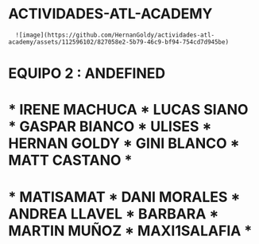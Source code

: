 #                                  ACTIVIDADES-ATL-ACADEMY

      ![image](https://github.com/HernanGoldy/actividades-atl-academy/assets/112596102/827058e2-5b79-46c9-bf94-754cd7d945be)

#    EQUIPO 2 : ANDEFINED  

#  * IRENE MACHUCA  * LUCAS SIANO  *  GASPAR BIANCO  *  ULISES  *  HERNAN GOLDY   *  GINI BLANCO  *  MATT CASTANO * 
#  * MATISAMAT  *  DANI MORALES   *    ANDREA LLAVEL  *     BARBARA  *  MARTIN MUÑOZ    *  MAXI1SALAFIA  * 
